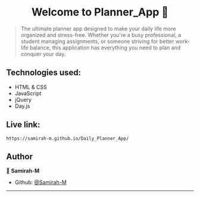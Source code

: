 <h1 align="center">Welcome to Planner_App 👋</h1>
<p>
</p>

>  The ultimate planner app designed to make your daily life more organized and stress-free. Whether you're a busy professional, a student managing assignments, or someone striving for better work-life balance, this application has everything you need to plan and conquer your day.

## Technologies used:
- HTML & CSS
- JavaScript
- jQuery
- Day.js

## Live link:
```
https://samirah-m.github.io/Daily_Planner_App/
```

## Author

👤 **Samirah-M**

* Github: [@Samirah-M](https://github.com/Samirah-M)

***
